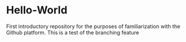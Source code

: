 # Hello-World
First introductory repository for the purposes of familiarization with the Github platform.
This is a test of the branching feature
